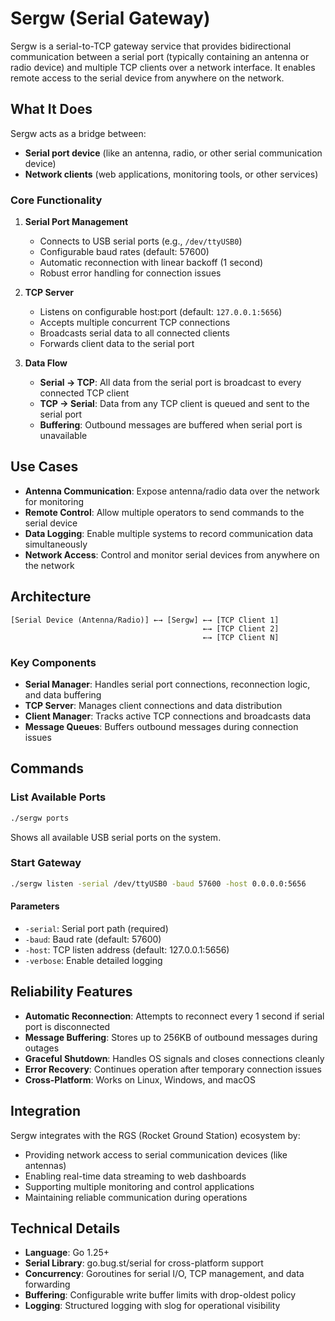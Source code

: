 # Sergw (Serial Gateway)

Sergw is a serial-to-TCP gateway service that provides bidirectional communication between a serial port (typically containing an antenna or radio device) and multiple TCP clients over a network interface. It enables remote access to the serial device from anywhere on the network.

## What It Does

Sergw acts as a bridge between:
- **Serial port device** (like an antenna, radio, or other serial communication device)
- **Network clients** (web applications, monitoring tools, or other services)

### Core Functionality

1. **Serial Port Management**
   - Connects to USB serial ports (e.g., `/dev/ttyUSB0`)
   - Configurable baud rates (default: 57600)
   - Automatic reconnection with linear backoff (1 second)
   - Robust error handling for connection issues

2. **TCP Server**
   - Listens on configurable host:port (default: `127.0.0.1:5656`)
   - Accepts multiple concurrent TCP connections
   - Broadcasts serial data to all connected clients
   - Forwards client data to the serial port

3. **Data Flow**
   - **Serial → TCP**: All data from the serial port is broadcast to every connected TCP client
   - **TCP → Serial**: Data from any TCP client is queued and sent to the serial port
   - **Buffering**: Outbound messages are buffered when serial port is unavailable

## Use Cases

- **Antenna Communication**: Expose antenna/radio data over the network for monitoring
- **Remote Control**: Allow multiple operators to send commands to the serial device
- **Data Logging**: Enable multiple systems to record communication data simultaneously
- **Network Access**: Control and monitor serial devices from anywhere on the network

## Architecture

```
[Serial Device (Antenna/Radio)] ←→ [Sergw] ←→ [TCP Client 1]
                                           ←→ [TCP Client 2]
                                           ←→ [TCP Client N]
```

### Key Components

- **Serial Manager**: Handles serial port connections, reconnection logic, and data buffering
- **TCP Server**: Manages client connections and data distribution
- **Client Manager**: Tracks active TCP connections and broadcasts data
- **Message Queues**: Buffers outbound messages during connection issues

## Commands

### List Available Ports
```bash
./sergw ports
```
Shows all available USB serial ports on the system.

### Start Gateway
```bash
./sergw listen -serial /dev/ttyUSB0 -baud 57600 -host 0.0.0.0:5656
```

#### Parameters
- `-serial`: Serial port path (required)
- `-baud`: Baud rate (default: 57600)
- `-host`: TCP listen address (default: 127.0.0.1:5656)
- `-verbose`: Enable detailed logging

## Reliability Features

- **Automatic Reconnection**: Attempts to reconnect every 1 second if serial port is disconnected
- **Message Buffering**: Stores up to 256KB of outbound messages during outages
- **Graceful Shutdown**: Handles OS signals and closes connections cleanly
- **Error Recovery**: Continues operation after temporary connection issues
- **Cross-Platform**: Works on Linux, Windows, and macOS

## Integration

Sergw integrates with the RGS (Rocket Ground Station) ecosystem by:
- Providing network access to serial communication devices (like antennas)
- Enabling real-time data streaming to web dashboards
- Supporting multiple monitoring and control applications
- Maintaining reliable communication during operations

## Technical Details

- **Language**: Go 1.25+
- **Serial Library**: go.bug.st/serial for cross-platform support
- **Concurrency**: Goroutines for serial I/O, TCP management, and data forwarding
- **Buffering**: Configurable write buffer limits with drop-oldest policy
- **Logging**: Structured logging with slog for operational visibility